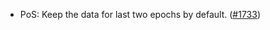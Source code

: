 - PoS: Keep the data for last two epochs by default.
  ([\#1733](https://github.com/anoma/namada/pull/1733))